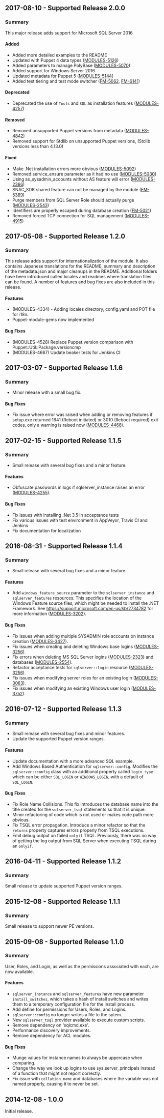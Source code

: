 ## 2017-08-10 - Supported Release 2.0.0

### Summary

This major release adds support for Microsoft SQL Server 2016

#### Added

- Added more detailed examples to the README
- Updated with Puppet 4 data types ([MODULES-5126](https://tickets.puppet.com/browse/MODULES-5126))
- Added parameters to manage PolyBase ([MODULES-5070](https://tickets.puppet.com/browse/MODULES-5070))
- Added support for Windows Server 2016
- Updated metadata for Puppet 5 ([MODULES-5144](https://tickets.puppet.com/browse/MODULES-5144))
- Added test tiering and test mode switcher ([FM-5062](https://tickets.puppet.com/browse/FM-5062), [FM-6141](https://tickets.puppet.com/browse/FM-6141))

#### Deprecated

- Deprecated the use of `Tools` and `SQL` as installation features ([MODULES-4257](https://tickets.puppet.com/browse/MODULES-4257))

#### Removed

- Removed unsupported Puppet versions from metadata ([MODULES-4842](https://tickets.puppet.com/browse/MODULES-4842))
- Removed support for Stdlib on unsupported Puppet versions, (Stdlib versions less than 4.13.0)

#### Fixed

- Make .Net installation errors more obvious ([MODULES-5092](https://tickets.puppet.com/browse/MODULES-5092))
- Removed service_ensure parameter as it had no use ([MODULES-5030](https://tickets.puppet.com/browse/MODULES-5030))
- Using as_sysadmin_accounts without AS feature will error ([MODULES-2386](https://tickets.puppet.com/browse/MODULES-2386))
- SNAC_SDK shared feature can not be managed by the module ([FM-5389](https://tickets.puppet.com/browse/FM-5389))
- Purge members from SQL Server Role should actually purge ([MODULES-2543](https://tickets.puppet.com/browse/MODULES-2543))
- Identifiers are properly escaped during database creation ([FM-5021](https://tickets.puppet.com/browse/FM-5021))
- Removed forced TCP connection for SQL management ([MODULES-4915](https://tickets.puppet.com/browse/MODULES-4915))

## 2017-05-08 - Supported Release 1.2.0

### Summary

This release adds support for internationalization of the module. It also contains Japanese translations for the README, summary and description of the metadata.json and major cleanups in the README. Additional folders have been introduced called locales and readmes where translation files can be found. A number of features and bug fixes are also included in this release.

#### Features

- (MODULES-4334) - Adding locales directory, config.yaml and POT file for i18n.
- Puppet-module-gems now implemented

#### Bug Fixes

- (MODULES-4528) Replace Puppet.version comparison with Puppet::Util::Package.versioncmp
- (MODULES-4667) Update beaker tests for Jenkins CI


## 2017-03-07 - Supported Release 1.1.6

### Summary

- Minor release with a small bug fix.

#### Bug Fixes

- Fix issue where error was raised when adding or removing features if setup.exe returned 1641 (Reboot initiated) or 3010 (Reboot required) exit codes, only a warning is raised now ([MODULES-4468](https://tickets.puppetlabs.com/browse/MODULES-4468)).

## 2017-02-15 - Supported Release 1.1.5

### Summary

- Small release with several bug fixes and a minor feature.

#### Features

- Obfuscate passwords in logs if sqlserver_instance raises an error ([MODULES-4255](https://tickets.puppet.com/browse/MODULES-4255)).

#### Bug Fixes

- Fix issues with installing .Net 3.5 in acceptance tests
- Fix various issues with test environment in AppVeyor, Travis CI and Jenkins
- Fix documentation for localization

## 2016-08-31 - Supported Release 1.1.4

### Summary

- Small release with several bug fixes and a minor feature.

#### Features

- Add `windows_feature_source` parameter to the `sqlserver_instance` and `sqlserver_features` resources. This specifies the location of the Windows Feature source files, which might be needed to install the .NET Framework. See https://support.microsoft.com/en-us/kb/2734782 for more information ([MODULES-3202](https://tickets.puppet.com/browse/MODULES-3202)).

#### Bug Fixes

- Fix issues when adding multiple SYSADMIN role accounts on instance creation ([MODULES-3427](https://tickets.puppet.com/browse/MODULES-3427)).
- Fix issues when creating and deleting Windows base logins ([MODULES-3256](https://tickets.puppet.com/browse/MODULES-3256)).
- Fix errors when deleting MS SQL Server logins ([MODULES-2323](https://tickets.puppet.com/browse/MODULES-2323)) and databases ([MODULES-2554](https://tickets.puppet.com/browse/MODULES-2554)).
- Refactor acceptance tests for `sqlserver::login` resource ([MODULES-3256](https://tickets.puppet.com/browse/MODULES-3256)).
- Fix issues when modifying server roles for an existing login ([MODULES-3083](https://tickets.puppet.com/browse/MODULES-3083)).
- Fix issues when modifying an existing Windows user login ([MODULES-3752](https://tickets.puppet.com/browse/MODULES-3752)).

## 2016-07-12 - Supported Release 1.1.3

### Summary

- Small release with several bug fixes and minor features.
- Update the supported Puppet version ranges.

#### Features

- Update documentation with a more advanced SQL example.
- Add Windows Based Authentication for `sqlserver::config`. Modifies the `sqlserver::config` class with an additional property called `login_type` which can be either `SQL_LOGIN` or `WINDOWS_LOGIN`, with a default of `SQL_LOGIN`.

#### Bug Fixes

- Fix Role Name Collisions. This fix introduces the database name into the title created for the `sqlserver_tsql` statements so that it is unique.
- Minor refactoring of code which is not used or makes code path more obvious.
- Fix TSQL error propagation. Introduce a minor refactor so that the `returns` property captures errors properly from TSQL executions.
- Emit debug output on failed `onlyif` TSQL. Previously, there was no way of getting the log output from SQL Server when executing TSQL during an `onlyif`.

## 2016-04-11 - Supported Release 1.1.2

### Summary

Small release to update supported Puppet version ranges.

## 2015-12-08 - Supported Release 1.1.1

### Summary

Small release to support newer PE versions.

## 2015-09-08 - Supported Release 1.1.0

### Summary

User, Roles, and Login, as well as the permissions associated with each, are now available.

#### Features

- `sqlserver_instance` and `sqlserver_features` have new parameter `install_switches`, which takes a hash of install switches and writes them to a temporary configuration file for the install process.
- Add define for permissions for Users, Roles, and Logins.
- `sqlserver::config` no longer writes a file to the sytem.
- New `sqlserver_tsql` provider available to execute custom scripts.
- Remove dependency on 'sqlcmd.exe'.
- Performance discovery improvements.
- Remove dependency for ACL modules.

#### Bug Fixes

- Munge values for instance names to always be uppercase when comparing.
- Change the way we look up logins to use sys.server_principals instead of a function that might not report correctly.
- Fix issue with `collation_name` and databases where the variable was not named properly, causing it to never be set.

## 2014-12-08 - 1.0.0

Initial release.
